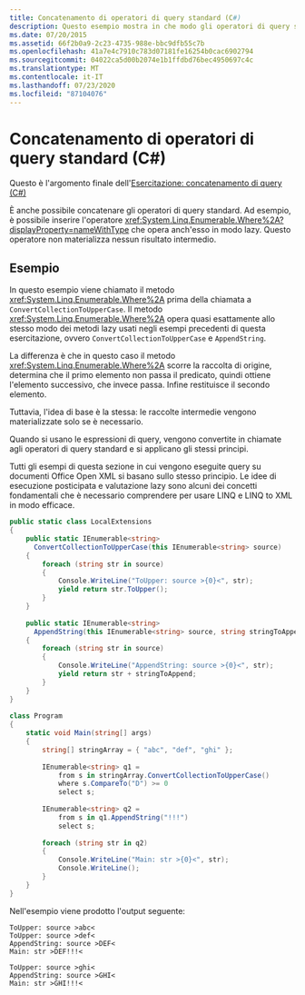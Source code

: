 ```yaml
---
title: Concatenamento di operatori di query standard (C#)
description: Questo esempio mostra in che modo gli operatori di query standard possono essere concatenati anche in C#. La query non materializza i risultati intermedi.
ms.date: 07/20/2015
ms.assetid: 66f2b0a9-2c23-4735-988e-bbc9dfb55c7b
ms.openlocfilehash: 41a7e4c7910c783d07181fe16254b0cac6902794
ms.sourcegitcommit: 04022ca5d00b2074e1b1ffdbd76bec4950697c4c
ms.translationtype: MT
ms.contentlocale: it-IT
ms.lasthandoff: 07/23/2020
ms.locfileid: "87104076"
---
```

# <a name="chaining-standard-query-operators-together-c"></a>Concatenamento di operatori di query standard (C#)
Questo è l'argomento finale dell'[Esercitazione: concatenamento di query (C#)](./deferred-execution-and-lazy-evaluation-in-linq-to-xml.md)  
  
 È anche possibile concatenare gli operatori di query standard. Ad esempio, è possibile inserire l'operatore <xref:System.Linq.Enumerable.Where%2A?displayProperty=nameWithType> che opera anch'esso in modo lazy. Questo operatore non materializza nessun risultato intermedio.  
  
## <a name="example"></a>Esempio  
 In questo esempio viene chiamato il metodo <xref:System.Linq.Enumerable.Where%2A> prima della chiamata a `ConvertCollectionToUpperCase`. Il metodo <xref:System.Linq.Enumerable.Where%2A> opera quasi esattamente allo stesso modo dei metodi lazy usati negli esempi precedenti di questa esercitazione, ovvero `ConvertCollectionToUpperCase` e `AppendString`.  
  
 La differenza è che in questo caso il metodo <xref:System.Linq.Enumerable.Where%2A> scorre la raccolta di origine, determina che il primo elemento non passa il predicato, quindi ottiene l'elemento successivo, che invece passa. Infine restituisce il secondo elemento.  
  
 Tuttavia, l'idea di base è la stessa: le raccolte intermedie vengono materializzate solo se è necessario.  
  
 Quando si usano le espressioni di query, vengono convertite in chiamate agli operatori di query standard e si applicano gli stessi principi.  
  
 Tutti gli esempi di questa sezione in cui vengono eseguite query su documenti Office Open XML si basano sullo stesso principio. Le idee di esecuzione posticipata e valutazione lazy sono alcuni dei concetti fondamentali che è necessario comprendere per usare LINQ e LINQ to XML in modo efficace.  
  
```csharp  
public static class LocalExtensions  
{  
    public static IEnumerable<string>  
      ConvertCollectionToUpperCase(this IEnumerable<string> source)  
    {  
        foreach (string str in source)  
        {  
            Console.WriteLine("ToUpper: source >{0}<", str);  
            yield return str.ToUpper();  
        }  
    }  
  
    public static IEnumerable<string>  
      AppendString(this IEnumerable<string> source, string stringToAppend)  
    {  
        foreach (string str in source)  
        {  
            Console.WriteLine("AppendString: source >{0}<", str);  
            yield return str + stringToAppend;  
        }  
    }  
}  
  
class Program  
{  
    static void Main(string[] args)  
    {  
        string[] stringArray = { "abc", "def", "ghi" };  
  
        IEnumerable<string> q1 =  
            from s in stringArray.ConvertCollectionToUpperCase()  
            where s.CompareTo("D") >= 0  
            select s;  
  
        IEnumerable<string> q2 =  
            from s in q1.AppendString("!!!")  
            select s;  
  
        foreach (string str in q2)  
        {  
            Console.WriteLine("Main: str >{0}<", str);  
            Console.WriteLine();  
        }  
    }  
}  
```  
  
 Nell'esempio viene prodotto l'output seguente:  
  
```output  
ToUpper: source >abc<  
ToUpper: source >def<  
AppendString: source >DEF<  
Main: str >DEF!!!<  
  
ToUpper: source >ghi<  
AppendString: source >GHI<  
Main: str >GHI!!!<  
```  
